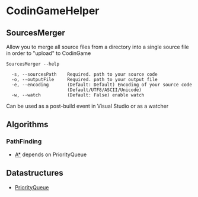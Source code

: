 # CodinGameHelper

## SourcesMerger

Allow you to merge all source files from a directory into a single source file in order to "upload" to CodinGame

```batch
SourcesMerger --help

  -s, --sourcesPath    Required. path to your source code
  -o, --outputFile     Required. path to your output file
  -e, --encoding       (Default: Default) Encoding of your source code
                       (Default/UTF8/ASCII/Unicode)
  -w, --watch          (Default: False) enable watch
```

Can be used as a post-build event in Visual Studio or as a watcher

## Algorithms

### PathFinding
- [A*](https://github.com/Evolva/CodinGameHelper/tree/master/CodinGameHelper/Algorithms/PathFinding/AStar) depends on PriorityQueue


## Datastructures
- [PriorityQueue](https://github.com/Evolva/CodinGameHelper/blob/master/CodinGameHelper/Datastructures/PriorityQueue.cs)
